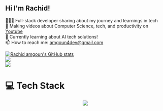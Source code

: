 ## Hi I'm Rachid!

👩🏻‍💻 Full-stack developer sharing about my journey and learnings in tech</br>
🎨 Making videos about Computer Science, tech, and productivity on [Youtube](https://www.youtube.com/@amgounstudio)</br>
🔭 Currently learning about AI tech solutions!</br>
📫 How to reach me: amgoun4dev@gmail.com</br>

[![Rachid amgoun's GitHub stats](https://github-readme-stats.vercel.app/api?username=amgoun&count_private=true&show_icons=true&theme=radical&hide_rank=false)](https://github.com/amgoun/github-readme-stats)<br/>
![](https://github-readme-streak-stats.herokuapp.com/?user=amgoun&theme=radical&hide_border=false)<br/>
![](https://github-readme-stats.vercel.app/api/top-langs/?username=amgoun&theme=radical&hide_border=false&include_all_commits=false&count_private=false&layout=compact)

# 💻 Tech Stack
<p align="center">
  <a href="https://skillicons.dev">
    <img src="https://skillicons.dev/icons?i=git,nextjs,react,angular,graphql,apollo,docker,bun,express,postgres,mongodb,supabase,ts,js,html,css,figma" />
  </a>
</p>
